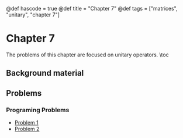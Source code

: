 @def hascode = true
@def title = "Chapter 7"
@def tags = ["matrices", "unitary", "chapter 7"]

# Chapter 7
The problems of this chapter are focused on unitary operators.
\toc
## Background material


## Problems

### Programing Problems
- [Problem 1](../ch7_problems/pp1)
- [Problem 2](../ch7_problems/pp2)

